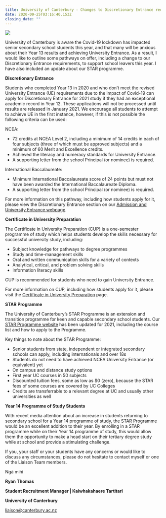 ```yaml
---
title: University of Canterbury - Changes to Discretionary Entrance requirements
date: 2020-09-25T03:16:40.153Z
closing_date: ""
---
```

![](https://res.cloudinary.com/whanganuihigh/image/upload/v1599624858/Careers%20and%20Vocational/Logos/Canterbury_Uni.jpg)

University of Canterbury is aware the Covid-19 lockdown has impacted senior secondary school students this year, and that many will be anxious about their Year 13 results and achieving University Entrance. As a result, I would like to outline some pathways on offer, including a change to our Discretionary Entrance requirements, to support school leavers this year. I have also included an update about our STAR programme.

**Discretionary Entrance**

Students who completed Year 13 in 2020 and who don’t meet the revised University Entrance (UE) requirements due to the impact of Covid-19 can apply for Discretionary Entrance for 2021 study if they had an exceptional academic record in Year 12. These applications will not be processed until results are released in January 2021. We encourage all students to attempt to achieve UE in the first instance, however, if this is not possible the following criteria can be used:

NCEA:

* 72 credits at NCEA Level 2, including a minimum of 14 credits in each of four subjects (three of which must be approved subjects) and a minimum of 60 Merit and Excellence credits.
* Achieved the literacy and numeracy standards for University Entrance.
* A supporting letter from the school Principal (or nominee) is required.

International Baccalaureate:

* Minimum International Baccalaureate score of 24 points but must not have been awarded the International Baccalaureate Diploma.
* A supporting letter from the school Principal (or nominee) is required.

For more information on this pathway, including how students apply for it, please view the Discretionary Entrance section on our [Admission and University Entrance webpage](http://crmlinker.canterbury.ac.nz/c/6/?T=MTUzNjk4OTk%3AMDItYjIwMjY4LTEyYjBmNGFhMGU4ZjRhN2JhNjk4YmRhZmVkM2FkOTU4%3Ab2ZmaWNlQHdhbmdhbnVpaGlnaC5zY2hvb2wubno%3AY29udGFjdC0wZWQ5Y2IwZjZmYWRlNzExODE2NmUwMDcxYjY3NWM5MS0wOGEyMDE5NjlmODg0NTM0YjE2NGEyMDU5ZDA2MDg5Yw%3AZmFsc2U%3AMg%3A%3AaHR0cHM6Ly93d3cuY2FudGVyYnVyeS5hYy5uei9lbnJvbC9lbGlnaWJpbGl0eS8_X2NsZGVlPWIyWm1hV05sUUhkaGJtZGhiblZwYUdsbmFDNXpZMmh2YjJ3dWJubyUzZCZyZWNpcGllbnRpZD1jb250YWN0LTBlZDljYjBmNmZhZGU3MTE4MTY2ZTAwNzFiNjc1YzkxLTA4YTIwMTk2OWY4ODQ1MzRiMTY0YTIwNTlkMDYwODljJmVzaWQ9NDUyYzRhNjAtYjJmYi1lYTExLWE4MTMtMDAwZDNhY2FjZjRh&K=vjzw9_j_loMzFvTvyUt9IQ).

**Certificate in University Preparation**

The Certificate in University Preparation (CUP) is a one-semester programme of study which helps students develop the skills necessary for successful university study, including:

* Subject knowledge for pathways to degree programmes
* Study and time-management skills
* Oral and written communication skills for a variety of contexts
* Analytical, critical, and problem solving skills
* Information literacy skills

CUP is recommended for students who need to gain University Entrance.

For more information on CUP, including how students apply for it, please visit the [Certificate in University Preparation](http://crmlinker.canterbury.ac.nz/c/6/?T=MTUzNjk4OTk%3AMDItYjIwMjY4LTEyYjBmNGFhMGU4ZjRhN2JhNjk4YmRhZmVkM2FkOTU4%3Ab2ZmaWNlQHdhbmdhbnVpaGlnaC5zY2hvb2wubno%3AY29udGFjdC0wZWQ5Y2IwZjZmYWRlNzExODE2NmUwMDcxYjY3NWM5MS0wOGEyMDE5NjlmODg0NTM0YjE2NGEyMDU5ZDA2MDg5Yw%3AZmFsc2U%3AMw%3A%3AaHR0cHM6Ly93d3cuY2FudGVyYnVyeS5hYy5uei9nZXQtc3RhcnRlZC90cmFuc2l0aW9uL2NlcnRpZmljYXRlLz9fY2xkZWU9YjJabWFXTmxRSGRoYm1kaGJuVnBhR2xuYUM1elkyaHZiMnd1Ym5vJTNkJnJlY2lwaWVudGlkPWNvbnRhY3QtMGVkOWNiMGY2ZmFkZTcxMTgxNjZlMDA3MWI2NzVjOTEtMDhhMjAxOTY5Zjg4NDUzNGIxNjRhMjA1OWQwNjA4OWMmZXNpZD00NTJjNGE2MC1iMmZiLWVhMTEtYTgxMy0wMDBkM2FjYWNmNGE&K=dldL8Un75vSo0-cidJdq0w) page.

**STAR Programme**

The University of Canterbury’s STAR Programme is an extension and transition programme for keen and capable secondary school students. Our [STAR Programme website](http://crmlinker.canterbury.ac.nz/c/6/?T=MTUzNjk4OTk%3AMDItYjIwMjY4LTEyYjBmNGFhMGU4ZjRhN2JhNjk4YmRhZmVkM2FkOTU4%3Ab2ZmaWNlQHdhbmdhbnVpaGlnaC5zY2hvb2wubno%3AY29udGFjdC0wZWQ5Y2IwZjZmYWRlNzExODE2NmUwMDcxYjY3NWM5MS0wOGEyMDE5NjlmODg0NTM0YjE2NGEyMDU5ZDA2MDg5Yw%3AZmFsc2U%3ANA%3A%3Ad3d3LmNhbnRlcmJ1cnkuYWMubnovc3Rhcj9fY2xkZWU9YjJabWFXTmxRSGRoYm1kaGJuVnBhR2xuYUM1elkyaHZiMnd1Ym5vJTNkJnJlY2lwaWVudGlkPWNvbnRhY3QtMGVkOWNiMGY2ZmFkZTcxMTgxNjZlMDA3MWI2NzVjOTEtMDhhMjAxOTY5Zjg4NDUzNGIxNjRhMjA1OWQwNjA4OWMmZXNpZD00NTJjNGE2MC1iMmZiLWVhMTEtYTgxMy0wMDBkM2FjYWNmNGE&K=z3Dxa-eFbhPQrnMFvquVCg) has been updated for 2021, including the course list and how to apply to the Programme.

Key things to note about the STAR Programme:

* Senior students from state, independent or integrated secondary schools can apply, including internationals and over 18s
* Students do not need to have achieved NCEA University Entrance (or equivalent) yet
* On campus and distance study options
* First year UC courses in 50 subjects
* Discounted tuition fees, some as low as $0 (zero), because the STAR fees of some courses are covered by UC Colleges
* Credits are transferrable to a relevant degree at UC and usually other universities as well

**Year 14 Programme of Study Students**

With recent media attention about an increase in students returning to secondary school for a Year 14 programme of study, the STAR Programme would be an excellent addition to their year. By enrolling in a STAR programme while on their Year 14 programme of study, this would allow them the opportunity to make a head start on their tertiary degree study while at school and provide a stimulating challenge.

If you, your staff or your students have any concerns or would like to discuss any circumstances, please do not hesitate to contact myself or one of the Liaison Team members.

Ngā mihi

**Ryan Thomas**

**Student Recruitment Manager | Kaiwhakahaere Tartitari**

**University of Canterbury**

[liaison@canterbury.ac.nz](mailto:liaison@canterbury.ac.nz)